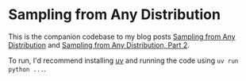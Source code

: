 # Sampling from Any Distribution

This is the companion codebase to my blog posts [Sampling from Any Distribution](https://alexmck.com/posts/sampling-from-any-distribution/) and [Sampling from Any Distribution, Part 2](https://alexmck.com/posts/sampling-from-any-distribution-2/).

To run, I'd recommend installing [uv](https://docs.astral.sh/uv) and running the code using `uv run python ...`.